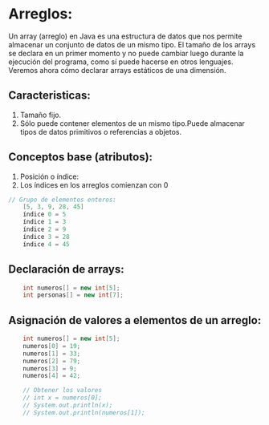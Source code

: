 # Arreglos:
Un array (arreglo) en Java es una estructura de datos que nos permite almacenar un conjunto de datos de un mismo tipo. 
El tamaño de los arrays se declara en un primer momento y no puede cambiar luego durante la ejecución del programa, 
como sí puede hacerse en otros lenguajes. Veremos ahora cómo declarar arrays estáticos de una dimensión.

## Caracteristicas:
1. Tamaño fijo.
2. Sólo puede contener elementos de un mismo tipo.Puede almacenar tipos de datos primitivos o referencias a objetos.

## Conceptos base (atributos):
1. Posición o índice:
2. Los índices en los arreglos comienzan con 0
    
```java
// Grupo de elementos enteros:
    [5, 3, 9, 28, 45]
    índice 0 = 5
    índice 1 = 3
    índice 2 = 9
    índice 3 = 28
    índice 4 = 45
```

## Declaración de arrays:
```java
    int numeros[] = new int[5];
    int personas[] = new int[7];
```
## Asignación de valores a elementos de un arreglo:
```java
    int numeros[] = new int[5];
    numeros[0] = 19;
    numeros[1] = 33;
    numeros[2] = 79;
    numeros[3] = 9;
    numeros[4] = 42;

    // Obtener los valores
    // int x = numeros[0];
    // System.out.println(x);
    // System.out.println(numeros[1]);
```
